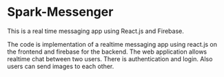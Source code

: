 # Spark-Messenger
This is a real time messaging app using React.js and Firebase.

The code is implementation of a realtime messaging app using react.js on the frontend and firebase for the backend. The web application allows realtime chat between two users. There is authentication and login. Also users can send images to each other.
